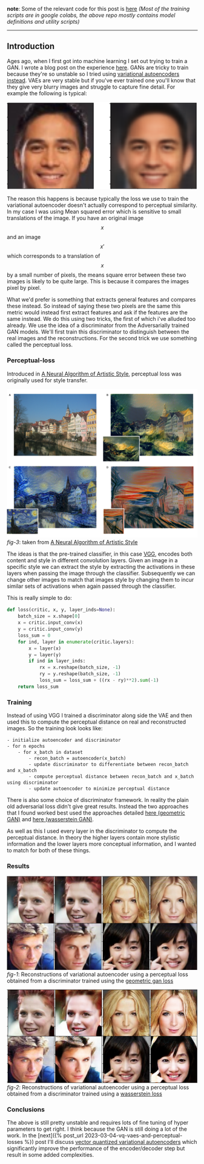 __note__: Some of the relevant code for this post is [here](https://github.com/mauicv/vaegan) *(Most of the training scripts are in google colabs, the above repo mostly contains model definitions and utility scripts)*

___

## Introduction

Ages ago, when I first got into machine learning I set out trying to train a GAN. I wrote a blog post on the experience [here](/posts/generating-faces). GANs are tricky to train because they're so unstable so I tried using [variational autoencoders instead](https://jaan.io/what-is-variational-autoencoder-vae-tutorial/). VAEs are very stable but if you've ever trained one you'll know that they give very blurry images and struggle to capture fine detail. For example the following is typical:

![vae trained with mse](/posts/perceptual-loss-for-vaes/mse-vae.png)

The reason this happens is because typically the loss we use to train the variational autoencoder doesn't actually correspond to perceptual similarity. In my case I was using Mean squared error which is sensitive to small translations of the image. If you have an original image $$x$$ and an image $$x'$$ which corresponds to a translation of $$x$$ by a small number of pixels, the means square error between these two images is likely to be quite large. This is because it compares the images pixel by pixel.

What we'd prefer is something that extracts general features and compares these instead. So instead of saying these two pixels are the same this metric would instead first extract features and ask if the features are the same instead. We do this using two tricks, the first of which i've alluded too already. We use the idea of a discriminator from the Adversarially trained GAN models. We'll first train this discriminator to distinguish between the real images and the reconstructions. For the second trick we use something called the perceptual loss.

### Perceptual-loss

Introduced in [A Neural Algorithm of Artistic Style](https://arxiv.org/abs/1508.06576), perceptual loss was originally used for style transfer.

![style-transfer](/posts/perceptual-loss-for-vaes/style-transfer.png)
_fig-3_: taken from [A Neural Algorithm of Artistic Style](https://arxiv.org/abs/1508.06576)

The ideas is that the pre-trained classifier, in this case [VGG](https://arxiv.org/abs/1409.1556), encodes both content and style in different convolution layers. Given an image in a specific style we can extract the style by extracting the activations in these layers when passing the image through the classifier. Subsequently we can change other images to match that images style by changing them to incur similar sets of activations when again passed through the classifier.

This is really simple to do:

```py
def loss(critic, x, y, layer_inds=None):
    batch_size = x.shape[0]
    x = critic.input_conv(x)
    y = critic.input_conv(y)
    loss_sum = 0
    for ind, layer in enumerate(critic.layers):
        x = layer(x)
        y = layer(y)
        if ind in layer_inds:
            rx = x.reshape(batch_size, -1)
            ry = y.reshape(batch_size, -1)
            loss_sum = loss_sum + ((rx - ry)**2).sum(-1)
    return loss_sum
```

### Training

Instead of using VGG I trained a discriminator along side the VAE and then used this to compute the perceptual distance on real and reconstructed images. So the training look looks like:

```
- initialize autoencoder and discriminator
- for n epochs
    - for x_batch in dataset
        - recon_batch = autoencoder(x_batch)
        - update discriminator to differentiate between recon_batch and x_batch
        - compute perceptual distance between recon_batch and x_batch using discriminator
        - update autoencoder to minimize perceptual distance
```

There is also some choice of discriminator framework. In reality the plain old adversarial loss didn't give great results. Instead the two approaches that I found worked best used the approaches detailed [here (geometric GAN)](https://arxiv.org/pdf/1705.02894.pdf) and [here (wasserstein GAN)](https://arxiv.org/pdf/1701.07875.pdf).

As well as this I used every layer in the discriminator to compute the perceptual distance. In theory the higher layers contain more stylistic information and the lower layers more conceptual information, and I wanted to match for both of these things.

### Results

![reconstructions-1](/posts/perceptual-loss-for-vaes/vaegan-reconstructions.png)
_fig-1_: Reconstructions of variational autoencoder using a perceptual loss obtained from a discriminator trained using the [geometric gan loss](https://arxiv.org/pdf/1705.02894.pdf)

![reconstructions-2](/posts/perceptual-loss-for-vaes/vaegan-reconstructions-2.png) 
_fig-2_: Reconstructions of variational autoencoder using a perceptual loss obtained from a discriminator trained using a [wasserstein loss](https://arxiv.org/pdf/1701.07875.pdf)


### Conclusions

The above is still pretty unstable and requires lots of fine tuning of hyper parameters to get right. I think because the GAN is still doing a lot of the work. In the [next]({% post_url 2023-03-04-vq-vaes-and-perceptual-losses %}) post I'll discuss [vector quantized variational autoencoders](https://arxiv.org/abs/1711.00937) which significantly improve the performance of the encoder/decoder step but result in some added complexities.
